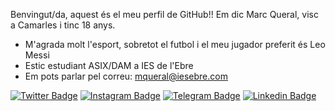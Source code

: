 Benvingut/da, aquest és el meu perfil de GitHub!!
Em dic Marc Queral, visc a Camarles i tinc 18 anys.

  - M'agrada molt l'esport, sobretot el futbol i el meu jugador preferit és Leo Messi
  - Estic estudiant ASIX/DAM a IES de l'Ebre
  - Em pots parlar pel correu: mqueral@iesebre.com


[![Twitter Badge](https://img.shields.io/badge/-Twitter-00acee?style=flat-square&logo=Twitter&logoColor=white)](https://twitter.com/)
[![Instagram Badge](https://img.shields.io/badge/-Instagram-e4405f?style=flat-square&logo=Instagram&logoColor=white)](https://instagram.com/marc_q.f)
[![Telegram Badge](https://img.shields.io/badge/-Telegram-0088cc?style=flat-square&logo=Telegram&logoColor=white)](https://t.me/)
[![Linkedin Badge](https://img.shields.io/badge/-LinkedIn-0e76a8?style=flat-square&logo=Linkedin&logoColor=white)](https://linkedin.com/)
